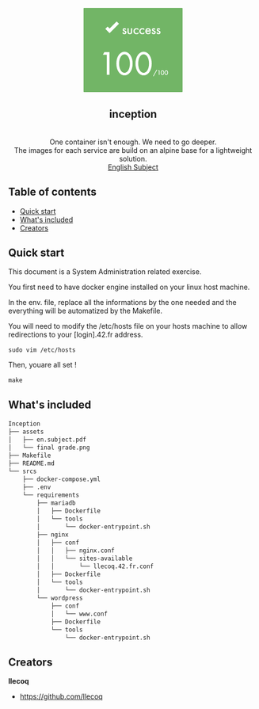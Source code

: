 <p align="center">
  <a href="https://42lyon.fr/">
    <img src="https://github.com/llecoq/inception/blob/main/assets/final%20grade.png" alt="inception" width=200 height=170>
  </a>

  <h2 align="center">inception</h2>

  <p align="center">
    <br>
    One container isn't enough. We need to go deeper.
    <br>
    The images for each service are build on an alpine base for a lightweight solution.
    <br>
    <a href="https://github.com/llecoq/finception/blob/master/assets/en.subject.pdf">English Subject </a>
  </p>
</p>


## Table of contents

- [Quick start](#quick-start)
- [What's included](#whats-included)
- [Creators](#creators)


## Quick start

This document is a System Administration related exercise.

You first need to have docker engine installed on your linux host machine.

In the env. file, replace all the informations by the one needed and the everything will be automatized by the Makefile.

You will need to modify the /etc/hosts file on your hosts machine to allow redirections to your [login].42.fr address.
```
sudo vim /etc/hosts
```
Then, youare all set !
```
make
```


## What's included

```
Inception
├── assets
│   ├── en.subject.pdf
│   └── final grade.png
├── Makefile
├── README.md
└── srcs
    ├── docker-compose.yml
    ├── .env
    └── requirements
        ├── mariadb
        │   ├── Dockerfile
        │   └── tools
        │       └── docker-entrypoint.sh
        ├── nginx
        │   ├── conf
        │   │   ├── nginx.conf
        │   │   └── sites-available
        │   │       └── llecoq.42.fr.conf
        │   ├── Dockerfile
        │   └── tools
        │       └── docker-entrypoint.sh
        └── wordpress
            ├── conf
            │   └── www.conf
            ├── Dockerfile
            └── tools
                └── docker-entrypoint.sh
```

## Creators

**llecoq**

- <https://github.com/llecoq>
